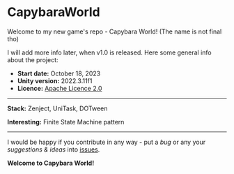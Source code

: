 # CapybaraWorld

Welcome to my new game's repo - Capybara World! (The name is not final tho)

I will add more info later, when v1.0 is released. Here some general info about the project:

* **Start date:** October 18, 2023
* **Unity version:** 2022.3.11f1
* **Licence:** [Apache Licence 2.0](https://github.com/revenkogrisha/CapybaraWorld/blob/main/LICENSE)

****

**Stack:** Zenject, UniTask, DOTween

**Interesting:** Finite State Machine pattern

****

I would be happy if you contribute in any way - put a *bug* or any your *suggestions & ideas* into [issues](https://github.com/revenkogrisha/CapybaraWorld/issues). 

**Welcome to Capybara World!**